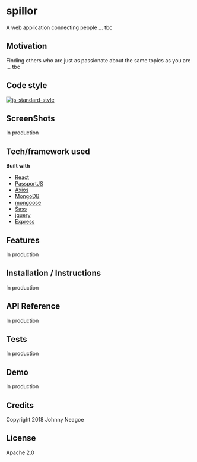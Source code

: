 # spillor

A web application connecting people ... tbc

## Motivation

Finding others who are just as passionate about the same topics as you are ... tbc


## Code style

[![js-standard-style](https://img.shields.io/badge/code%20style-standard-brightgreen.svg?style=flat)](https://github.com/feross/standard)

## ScreenShots

In production

## Tech/framework used

<b>Built with</b>

- [React](https://reactjs.org/)
- [PassportJS](https://passportjs.org/)
- [Axios](https://www.npmjs.com/package/axios)
- [MongoDB](https://www.mongodb.com/)
- [mongoose](https://www.npmjs.com/package/mongoose)
- [Sass](https://sass-lang.com/)
- [jquery](https://jquery.com)
- [Express](https://expressjs.com/)

## Features

In production

## Installation / Instructions

In production

## API Reference

In production

## Tests

In production

## Demo

In production

## Credits

Copyright 2018 Johnny Neagoe 

## License

Apache 2.0
